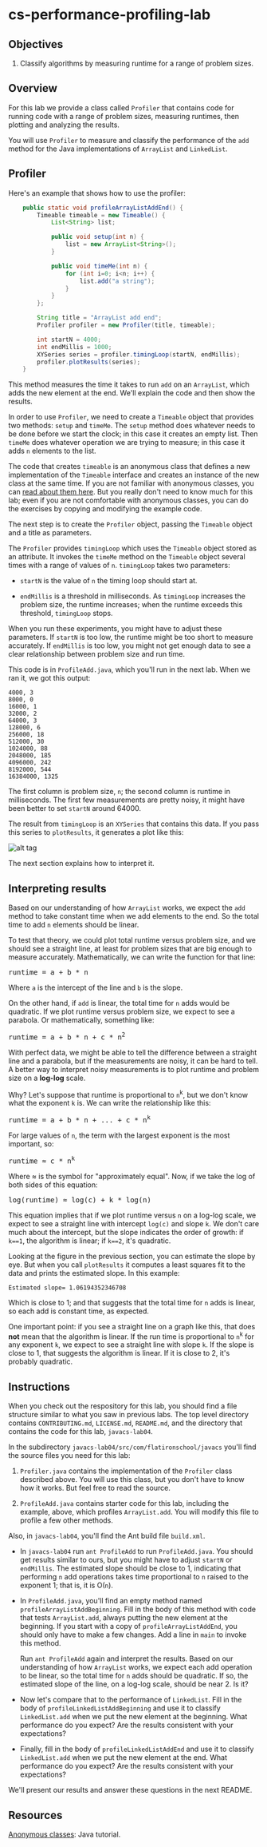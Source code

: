 # cs-performance-profiling-lab


## Objectives

1.  Classify algorithms by measuring runtime for a range of problem sizes.


## Overview

For this lab we provide a class called `Profiler` that contains code for running code with a range of problem sizes, measuring runtimes, then plotting and analyzing the results.

You will use `Profiler` to measure and classify the performance of the `add` method for the Java implementations of `ArrayList` and `LinkedList`.


## Profiler

Here's an example that shows how to use the profiler:

```java
	public static void profileArrayListAddEnd() {
		Timeable timeable = new Timeable() {
			List<String> list;

			public void setup(int n) {
				list = new ArrayList<String>();
			}

			public void timeMe(int n) {
				for (int i=0; i<n; i++) {
					list.add("a string");
				}
			}
		};

		String title = "ArrayList add end";
		Profiler profiler = new Profiler(title, timeable);

		int startN = 4000;
		int endMillis = 1000;
		XYSeries series = profiler.timingLoop(startN, endMillis);
		profiler.plotResults(series);
	}
```

This method measures the time it takes to run `add` on an `ArrayList`, which adds the new element at the end.  We'll explain the code and then show the results.

In order to use `Profiler`, we need to create a `Timeable` object that provides two methods: `setup` and `timeMe`.  The `setup` method does whatever needs to be done before we start the clock; in this case it creates an empty list.  Then `timeMe` does whatever operation we are trying to measure; in this case it adds `n` elements to the list.

The code that creates `timeable` is an anonymous class that defines a new implementation of the `Timeable` interface and creates an instance of the new class at the same time.  If you are not familiar with anonymous classes, you can [read about them here](https://docs.oracle.com/javase/tutorial/java/javaOO/anonymousclasses.html).  But you really don't need to know much for this lab; even if you are not comfortable with anonymous classes, you can do the exercises by copying and modifying the example code.

The next step is to create the `Profiler` object, passing the `Timeable` object and a title as parameters.

The `Profiler` provides `timingLoop` which uses the `Timeable` object stored as an attribute.  It invokes the `timeMe` method on the `Timeable` object several times with a range of values of `n`.  `timingLoop` takes two parameters:

* `startN` is the value of `n` the timing loop should start at.

* `endMillis` is a threshold in milliseconds.  As `timingLoop` increases the problem size, the runtime increases; when the runtime exceeds this threshold, `timingLoop` stops.

When you run these experiments, you might have to adjust these parameters.  If `startN` is too low, the runtime might be too short to measure accurately.  If `endMillis` is too low, you might not get enough data to see a clear relationship between problem size and run time.

This code is in `ProfileAdd.java`, which you'll run in the next lab.  When we ran it, we got this output:

    4000, 3
    8000, 0
    16000, 1
    32000, 2
    64000, 3
    128000, 6
    256000, 18
    512000, 30
    1024000, 88
    2048000, 185
    4096000, 242
    8192000, 544
    16384000, 1325

The first column is problem size, `n`; the second column is runtime in milliseconds.  The first few measurements are pretty noisy, it might have been better to set `startN` around 64000.

The result from `timingLoop` is an `XYSeries` that contains this data.  If you pass this series to `plotResults`, it generates a plot like this:

![alt tag](https://raw.githubusercontent.com/learn-co-curriculum/cs-performance-profiling-lab/wip-master/figure01small.png?token=ABy37cfczPApUYfj3_8OB_H6TZwO4GMgks5W2dLGwA%3D%3D)

The next section explains how to interpret it.


## Interpreting results

Based on our understanding of how `ArrayList` works, we expect the `add` method to take constant time when we add elements to the end.  So the total time to add `n` elements should be linear.

To test that theory, we could plot total runtime versus problem size, and we should see a straight line, at least for problem sizes that are big enough to measure accurately.  Mathematically, we can write the function for that line:

<tt>runtime = a + b * n</tt>

Where `a` is the intercept of the line and `b` is the slope.

On the other hand, if `add` is linear, the total time for `n` adds would be quadratic.  If we plot runtime versus problem size, we expect to see a parabola.  Or mathematically, something like:

<tt>runtime = a + b * n + c * n<sup>2</sup> </tt>

With perfect data, we might be able to tell the difference between a straight line and a parabola, but if the measurements are noisy, it can be hard to tell.  A better way to interpret noisy measurements is to plot runtime and problem size on a **log-log** scale.

Why?  Let's suppose that runtime is proportional to `n`<sup>k</sup>, but we don't know what the exponent `k` is.  We can write the relationship like this:

<tt>runtime = a + b * n + ... + c * n<sup>k</sup> </tt>

For large values of `n`, the term with the largest exponent is the most important, so:

<tt>runtime ≈ c * n<sup>k</sup> </tt>

Where ≈ is the symbol for "approximately equal".  Now, if we take the log of both sides of this equation:

<tt>log(runtime) ≈ log(c) + k * log(n) </tt>

This equation implies that if we plot runtime versus `n` on a log-log scale, we expect to see a straight line with intercept `log(c)` and slope `k`.  We don't care much about the intercept, but the slope indicates the order of growth: if `k==1`, the algorithm is linear; if `k==2`, it's quadratic.

Looking at the figure in the previous section, you can estimate the slope by eye.  But when you call `plotResults` it computes a least squares fit to the data and prints the estimated slope.  In this example:

    Estimated slope= 1.06194352346708

Which is close to 1; and that suggests that the total time for `n` adds is linear, so each add is constant time, as expected.

One important point: if you see a straight line on a graph like this, that does **not** mean that the algorithm is linear.  If the run time is proportional to `n`<sup>k</sup> for any exponent `k`, we expect to see a straight line with slope `k`.  If the slope is close to 1, that suggests the algorithm is linear.  If it is close to 2, it's probably quadratic.


## Instructions

When you check out the respository for this lab, you should find a file structure similar to what you saw in previous labs.  The top level directory contains `CONTRIBUTING.md`, `LICENSE.md`, `README.md`, and the directory that contains the code for this lab, `javacs-lab04`.

In the subdirectory `javacs-lab04/src/com/flatironschool/javacs` you'll find the source files you need for this lab:

1.  `Profiler.java` contains the implementation of the `Profiler` class described above.  You will use this class, but you don't have to know how it works.  But feel free to read the source.

2.  `ProfileAdd.java` contains starter code for this lab, including the example, above, which profiles `ArrayList.add`.  You will modify this file to profile a few other methods.

Also, in `javacs-lab04`, you'll find the Ant build file `build.xml`.

*  In `javacs-lab04` run `ant ProfileAdd` to run `ProfileAdd.java`.  You should get results similar to ours, but you might have to adjust `startN` or `endMillis`.  The estimated slope should be close to 1, indicating that performing `n` add operations takes time proportional to `n` raised to the exponent 1; that is, it is O(`n`).

*  In `ProfileAdd.java`, you'll find an empty method named `profileArrayListAddBeginning`.  Fill in the body of this method with code that tests `ArrayList.add`, always putting the new element at the beginning.  If you start with a copy of `profileArrayListAddEnd`, you should only have to make a few changes.  Add a line in `main` to invoke this method.

    Run `ant ProfileAdd` again and interpret the results.  Based on our understanding of how `ArrayList` works, we expect each add operation to be linear, so the total time for `n` adds should be quadratic.  If so, the estimated slope of the line, on a log-log scale, should be near 2.  Is it?

*  Now let's compare that to the performance of `LinkedList`.  Fill in the body of `profileLinkedListAddBeginning` and use it to classify `LinkedList.add` when we put the new element at the beginning.  What performance do you expect?  Are the results consistent with your expectations?

*  Finally, fill in the body of `profileLinkedListAddEnd` and use it to classify `LinkedList.add` when we put the new element at the end.  What performance do you expect?  Are the results consistent with your expectations?

We'll present our results and answer these questions in the next README.


## Resources

[Anonymous classes](https://docs.oracle.com/javase/tutorial/java/javaOO/anonymousclasses.html): Java tutorial.
